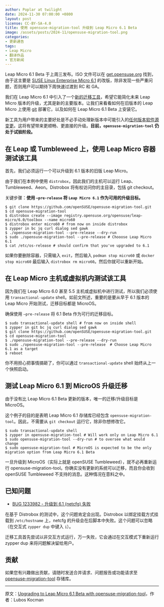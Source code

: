 ```yaml
---
author: Poplar at twilight
date: 2024-11-30 07:00:00 +0800
layout: post
license: CC-BY-SA-4.0
title: 使用 opensuse-migration-tool 升级到 Leap Micro 6.1 Beta
image: /assets/posts/2024-11/opensuse-migration-tool.png
categories:
- 更新通告
tags:
- Leap Micro
- 翻译作品
- 官方新闻
---
```


Leap Micro 6.1 Beta 于上周三发布。ISO 文件可以在 [get.opensuse.org] 找到，由于这主要是 [SUSE Linux Enterprise Micro 6.1] 的改版，除非发现一些严重问题，否则用户可以期待下周快速过渡到 RC 和 GA。

[get.opensuse.org]: https://get.opensuse.org/leapmicro/6.0/
[SUSE Linux Enterprise Micro 6.1]: https://www.suse.com/products/micro/

我们在 Leap Micro 6.1 中引入了一个[新的迁移工具][opensuse-migration-tool]，希望它能简化未来 Leap Micro 版本的升级，尤其是新的主要版本。让我们来看看如何在旧版本的 Leap Micro 上使用 [git] 部署它，以及如何在 Leap Micro 6.1 Beta 上安装它。

[git]: https://git-scm.com/
[opensuse-migration-tool]: https://github.com/openSUSE/opensuse-migration-tool

新工具为用户带来的主要好处是不必手动处理新版本中可能引入的[任何版本软件源变更]。这将有望带来更顺畅、更直接的升级。**目前，`opensuse-migration-tool` 仍处于试验阶段。**

[任何版本软件源变更]: https://en.opensuse.org/SDB:System_upgrade_to_LeapMicro_6.0#2._Fetch_new_repositories_and_new_keys

## 在 Leap 或 Tumbleweed 上，使用 Leap Micro 容器测试该工具

首先，我们必须运行一个可以升级到 6.1 版本的旧版 Leap Micro。

由于我们在本例中使用 `distrobox`，因此我们的主机可以运行 Leap、Tumbleweed、Aeon。Distrobox 将有权访问你的主目录，包括 git checkout。

关键步骤：**使用 `–pre-release` 将 `Leap Micro 6.1` 作为可用的升级目标。**

```shell
$ git clone https://github.com/openSUSE/opensuse-migration-tool.git
$ cd opensuse-migration-tool
$ distrobox create --image registry.opensuse.org/opensuse/leap-micro/6.0/toolbox --name micro60
$ distrobox enter micro60 # from now on inside distrobox
$ zypper in bc jq curl dialog sed gawk
$ ./opensuse-migration-tool --pre-release --dry-run
$ sudo ./opensuse-migration-tool --pre-release # Chooose Leap Micro 6.1
$ cat /etc/os-release # should confirm that you've upgraded to 6.1
```

如果你要删除容器，只需输入 `exit`，然后输入 `podman stop micro60` 或 `docker stop micro60` 最后输入 `distrobox rm micro60`。然后你就可以重新开始。

## 在 Leap Micro 主机或虚拟机内测试该工具

因为我们在 Leap Micro 6.0 甚至 5.5 主机或虚拟机中进行测试，所以我们必须使用 `transactional-update` shell。如前文所述，重要的是要从早于 6.1 版本的 Leap Micro 开始测试，迁移目标都是 MicroOS。

确保使用 `–pre-release` 将 6.1 Beta 作为可行的迁移目标。

```shell
$ sudo transactional-update shell # from now on inside shell
$ zypper in git bc jq curl dialog sed gawk 
$ git clone https://github.com/openSUSE/opensuse-migration-tool.git
$ cd opensuse-migration-tool
$ ./opensuse-migration-tool --pre-release --dry-run
$ sudo ./opensuse-migration-tool --pre-release  # Choose Leap Micro 6.1 as a target
$ reboot
```

你不用担心把事情搞砸了，你可以通过 `transactional-update` shell 始终从上一个快照启动。

## 测试 Leap Micro 6.1 到 MicroOS 升级迁移

由于没有比 Leap Micro 6.1 Beta 更新的版本，唯一的迁移/升级目标是 MicroOS。

这个例子的目的是表明 Leap Micro 6.1 存储库已经包含 `opensuse-migration-tool`。因此，不需要从 `git checkout` 运行它，除非你想修改它。

```shell
$ sudo transactional-update shell
$ zypper in opensuse-migration-tool # Will work only on Leap Micro 6.1
$ sudo opensuse-migration-tool --dry-run # to oversee what would change
$ sudo opensuse-migration-tool # MicroOS is expected to be the only migration option from Leap Micro 6.1 Beta
```

一旦升级到 MicroOS（实际上就是 openSUSE Tumbleweed），就不必再重新运行 opensuse-migration-tool。你确实没有更新的系统可以迁移，而且你会收到 openSUSE Tumbleweed 不支持的消息。这种情况在意料之中。

## 已知问题

- [BUG 1233982 - 升级到 6.1 (netcfg) 失败](https://bugzilla.opensuse.org/show_bug.cgi?id=1233982)

在基于 Distrobox 的测试中，这个问题肯定会出现。Distrobox 以绑定挂载方式挂载到 `/etc/hostname` 上，netcfg 的升级会在后脚本中失败。这个问题可以忽略（在交互式 `zypper dup` 中键入 `i`）。

迁移工具首先尝试以非交互方式运行，万一失败，它会通过在交互模式下重新运行 zypper dup 来将问题解决留给用户。

## 贡献

如果您有兴趣做出贡献，请随时发送合并请求、问题报告或功能请求至 [opensuse-migration-tool] 存储库。

----

原文：[Upgrading to Leap Micro 6.1 Beta with opensuse-migration-tool](https://news.opensuse.org/2024/11/29/try-opensuse-migration-tool-leap-micro-61-beta/)，作者：Lubos Kocman